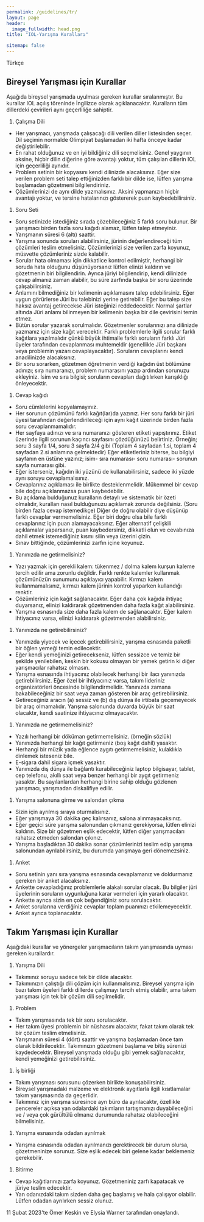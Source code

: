 ```yaml
---
permalink: /guidelines/tr/
layout: page
header:
  image_fullwidth: head.png
title: "IOL-Yarışma Kuralları"

sitemap: false
---
```


Türkçe

## Bireysel Yarışması için Kurallar

Aşağıda bireysel yarışmada uyulması gereken kurallar sıralanmıştır. Bu kurallar IOL açılış töreninde İngilizce olarak açıklanacaktır. Kuralların tüm dillerdeki çevirileri aynı geçerliliğe sahiptir.

1. Çalışma Dili
  * Her yarışmacı, yarışmada çalışacağı dili verilen diller listesinden seçer. Dil seçimin normalde Olimpiyat başlamadan iki hafta önceye kadar değiştirilebilir.
  * En rahat olduğunuz  ve en iyi bildiğiniz dili seçmelisiniz. Genel yaygının aksine, hiçbir dilin diğerine göre avantajı yoktur, tüm çalışılan dillerin IOL için geçerliliği aynıdır.
  * Problem setinin bir kopyasını kendi dilinizde alacaksınız. Eğer size verilen problem seti talep ettiğinizden farklı bir dilde ise, lütfen yarışma başlamadan gözetmeni bilgilendiriniz.
  * Çözümlerinizi de aynı dilde yazmalısınız. Aksini yapmanızın hiçbir avantajı yoktur, ve tersine hatalarınızı göstererek puan kaybedebilirsiniz.
1. Soru Seti
  * Soru setinizde istediğiniz sırada çözebileceğiniz 5 farklı soru bulunur. Bir yarışmacı birden fazla soru kağıdı alamaz, lütfen talep etmeyiniz.
  * Yarışmanın süresi 6 (altı) saattir.
  * Yarışma sonunda soruları alabilirsiniz, jürinin değerlendireceği tüm çözümleri teslim etmelisiniz. Çözümlerinizi size verilen zarfa koyunuz, müsvette çözümleriniz sizde kalabilir.
  * Sorular hata olmaması için dikkatlice kontrol edilmiştir, herhangi bir soruda hata olduğunu düşünüyorsanız lütfen elinizi kaldırın ve gözetmenin biri bilgilendirin. Ayrıca jüriyi bilgilendirip, kendi dilinizde cevap almanız zaman alabilir, bu süre zarfında başka bir soru üzerinde çalışabilirsiniz.
  * Anlamını bilmediğiniz bir kelimenin açıklamasını talep edebilirsiniz. Eğer uygun görürlerse Jüri bu talebinizi yerine getirebilir. Eğer bu talep size haksız avantaj getirecekse Jüri isteğinizi reddedecektir. Normal şartlar altında Jüri anlamı bilinmeyen bir kelimenin başka bir dile çevirisini temin etmez. 
  * Bütün sorular yazarak sorulmalıdır. Gözetmenler sorularınızı ana dilinizde yazmanız için size kağıt verecektir. Farklı problemlerle ilgili sorular farklı kağıtlara yazılmalıdır çünkü büyük ihtimalle farklı soruların farklı Jüri üyeler tarafından cevaplanması muhtemeldir (genellikle Jüri başkanı veya problemin yazarı cevaplayacaktır). Soruların cevaplarını kendi anadilinizde alacaksınız. 
  * Bir soru sorarken, gözetmen öğretmenin verdiği kağıdın üst bölümüne adınızı; sıra numaranızı, problem numarasını yazıp ardından sorunuzu ekleyiniz. İsim ve sıra bilgisi; soruların cevapları dağıtılırken karışıklığı önleyecektir.
1. Cevap kağıdı
  * Soru cümlelerini kopyalamayınız.
  * Her sorunun çözümünü farklı kağıt(lar)da yazınız. Her soru farklı bir jüri üyesi tarafından değerlendirileceği için aynı kağıt üzerinde birden fazla soru cevaplanmamalıdır.
  * Her sayfaya adınızı ve sıra numaranızı gösteren etiketi yapıştırınız. Etiket üzerinde ilgili sorunun kaçıncı sayfasını çözdüğünüzü belirtiniz. Örneğin; soru 3 sayfa 1/4, soru 3 sayfa 2/4  gibi (Toplam 4 sayfadan 1.si, toplam 4 sayfadan 2.si anlamına gelmektedir) Eğer etiketleriniz biterse, bu bilgiyi sayfanın en üstüne yazınız; isim- sıra numarası- soru numarası- sorunun sayfa numarası gibi.
  * Eğer isterseniz, kağıdın iki yüzünü de kullanabilirsiniz, sadece iki yüzde aynı soruyu cevaplamalısınız.
  * Cevaplarınız açıklaması ile birlikte desteklenmelidir. Mükemmel bir cevap bile doğru açıklanmazsa puan kaybedebilir.
  * Bu açıklama bulduğunuz kuralların detaylı ve sistematik bir özeti olmalıdır, kuralları nasıl bulduğunuzu açıklamak zorunda değilsiniz. (Soru birden fazla cevap istemedikçe) Diğer de doğru olabilir diye düşünüp farklı cevaplar vermemelisiniz. Eğer biri doğru olsa bile farklı cevaplarınız için puan alamayacaksınız. Eğer alternatif çelişkili açıklamalar yaparsanız, puan kaybedersiniz, dikkatli olun ve cevabınıza dahil etmek istemediğiniz kısmı silin veya üzerini çizin.
  * Sınav bittiğinde, çözümlerinizi zarfın içine koyunuz.
1. Yanınızda ne getirmelisiniz?
  * Yazı yazmak için gerekli kalem: tükenmez / dolma kalem kurşun kaleme tercih edilir ama zorunlu değildir. Farklı renkte kalemler kullanmak çözümünüzün sunumunu açıklayıcı yapabilir. Kırmızı kalem kullanmamalısınız, kırmızı kalem jürinin kontrol yaparken kullandığı renktir.
  * Çözümleriniz için kağıt sağlanacaktır. Eğer daha çok kağıda ihtiyaç duyarsanız, elinizi kaldırarak gözetmenden daha fazla kağıt alabilirsiniz.
  * Yarışma esnasında size daha fazla kalem de sağlanacaktır. Eğer kalem ihtiyacınız varsa, elinizi kaldırarak gözetmenden alabilirsiniz.
1. Yanınızda ne getirebilirsiniz?
  * Yanınızda yiyecek ve içecek getirebilirsiniz, yarışma esnasında paketli bir öğlen yemeği  temin edilecektir.
  * Eğer kendi yemeğinizi getirecekseniz, lütfen sessizce ve temiz bir şekilde yenilebilen, keskin bir kokusu olmayan bir yemek getirin ki diğer yarışmacılar rahatsız olmasın.
  * Yarışma esnasında ihtiyacınız olabilecek herhangi bir ilacı yanınızda getirebilirsiniz. Eğer özel bir ihtiyacınız varsa, takım lideriniz organizatörleri öncesinde bilgilendirmelidir. Yanınızda zamana bakabileceğiniz bir saat veya zaman gösteren bir araç getirebilirsiniz.
  * Getireceğiniz aracın (a) sessiz ve (b) dış dünya ile irtibata geçemeyecek bir araç olmamalıdır. Yarışma salonunda duvarda büyük bir saat olacaktır, kendi saatinize ihtiyacınız olmayacaktır.
1. Yanınızda ne getirmemelisiniz?
  * Yazılı herhangi bir döküman getirmemelisiniz. (örneğin sözlük) 
  * Yanınızda herhangi bir kağıt getirmeniz (boş kağıt dahil) yasaktır.
  * Herhangi bir müzik yada eğlence aygıtı getirmemelisiniz, kulaklıkla dinlemek isteseniz bile.
  * E-sigara dahil sigara içmek yasaktır.
  * Yanınızda dış dünya ile bağlantı kurabileceğiniz laptop bilgisayar, tablet, cep telefonu, akıllı saat veya benzer herhangi bir aygıt getirmeniz yasaktır. Bu sayılanlardan herhangi birine sahip olduğu gözlenen yarışmacı, yarışmadan diskalifiye edilir.
1. Yarışma salonuna girme ve  salondan çıkma
  * Sizin için ayrılmış sıraya oturmalısınız.
  * Eğer yarışmaya 30 dakika geç kalırsanız, salona alınmayacaksınız.
  * Eğer geçici süre yarışma salonundan çıkmanız gerekiyorsa, lütfen elinizi kaldırın. Size bir gözetmen eşlik edecektir, lütfen diğer yarışmacıları rahatsız etmeden salondan çıkınız.
  * Yarışma başladıktan 30 dakika sonar çözümlerinizi teslim edip yarışma salonundan ayrılabilirsiniz, bu durumda yarışmaya geri dönemezsiniz.
1. Anket
  * Soru setinin yanı sıra yarışma esnasında cevaplamanız ve doldurmanız gereken bir anket alacaksınız.
  * Ankette cevapladığınız problemlerle alakalı sorular olacak. Bu bilgiler jüri üyelerinin soruların uygunluğuna karar vermeleri için yararlı olacaktır.
  * Ankette ayrıca sizin en çok beğendiğiniz soru sorulacaktır.
  * Anket sorularına verdiğiniz cevaplar toplam puanınızı etkilemeyecektir.
  * Anket ayrıca toplanacaktır.

## Takım Yarışması için Kurallar

Aşağıdaki kurallar ve yönergeler yarışmacıların takım yarışmasında uyması gereken kurallardır.

1. Yarışma Dili
  * Takımınız soruyu sadece tek bir dilde alacaktır.
  * Takımınızın çalıştığı dili çözüm için kullanmalısınız. Bireysel yarışma için bazı takım üyeleri farklı dillerde çalışmayı tercih etmiş olabilir, ama takım yarışması için tek bir çözüm dili seçilmelidir.
1. Problem
  * Takım yarışmasında tek bir soru sorulacaktır.
  * Her takım üyesi problemin bir nüshasını alacaktır, fakat takım olarak tek bir çözüm teslim etmelisiniz.
  * Yarışmanın süresi 4 (dört) saattir ve yarışma başlamadan önce tam olarak bildirilecektir. Takımınızın gözetmeni başlama ve bitiş sürenizi kaydedecektir. Bireysel yarışmada olduğu gibi yemek sağlanacaktır, kendi yemeğinizi getirebilirsiniz.
1. İş birliği
  * Takım yarışması sorusunu çözerken birlikte konuşabilirsiniz.
  * Bireysel yarışmadaki malzeme ve elektronik aygıtlarla ilgili kısıtlamalar takım yarışmasında da geçerlidir.
  * Takımınız için yarışma süresince ayrı büro da ayrılacaktır, özellikle pencereler açıksa yan odalardaki takımların tartışmanızı duyabileceğini ve / veya çok gürültülü olmanız durumunda rahatsız olabileceğini bilmelisiniz.
1. Yarışma esnasında odadan ayrılmak
  * Yarışma esnasında odadan ayrılmanızı gerektirecek bir durum olursa, gözetmeninize sorunuz. Size eşlik edecek biri gelene kadar beklemeniz gerekebilir.
1. Bitirme
  * Cevap kağıtlarınızı zarfa koyunuz. Gözetmeniniz zarfı kapatacak ve jüriye teslim edecektir.
  * Yan odanızdaki takım sizden daha geç başlamış ve hala çalışıyor olabilir. Lütfen odadan ayrılırken sessiz olunuz.

11 Şubat 2023'te Ömer Keskin ve Elysia Warner tarafından onaylandı.